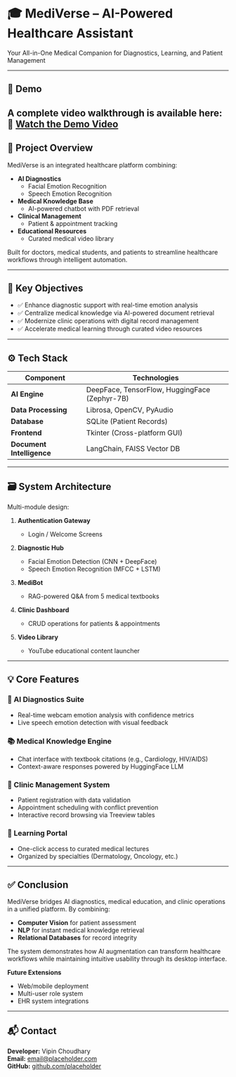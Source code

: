 # 🎓 MediVerse – AI-Powered Healthcare Assistant

Your All-in-One Medical Companion for Diagnostics, Learning, and Patient Management

---

## 🎥 Demo

A complete video walkthrough is available here:  
🔗 [Watch the Demo Video](https://drive.google.com/drive/folders/1B5kFaRpfCFNJ2ix2IP2RwhphavwPp6td?usp=sharing)
---

## 🧠 Project Overview

MediVerse is an integrated healthcare platform combining:

- **AI Diagnostics**  
  - Facial Emotion Recognition  
  - Speech Emotion Recognition  
- **Medical Knowledge Base**  
  - AI-powered chatbot with PDF retrieval  
- **Clinical Management**  
  - Patient & appointment tracking  
- **Educational Resources**  
  - Curated medical video library  

Built for doctors, medical students, and patients to streamline healthcare workflows through intelligent automation.

---

## 🎯 Key Objectives

- ✅ Enhance diagnostic support with real-time emotion analysis  
- ✅ Centralize medical knowledge via AI-powered document retrieval  
- ✅ Modernize clinic operations with digital record management  
- ✅ Accelerate medical learning through curated video resources  

---

## ⚙️ Tech Stack

| Component           | Technologies                                  |
| ------------------- | --------------------------------------------- |
| **AI Engine**       | DeepFace, TensorFlow, HuggingFace (Zephyr-7B) |
| **Data Processing** | Librosa, OpenCV, PyAudio                      |
| **Database**        | SQLite (Patient Records)                      |
| **Frontend**        | Tkinter (Cross-platform GUI)                  |
| **Document Intelligence** | LangChain, FAISS Vector DB            |

---

## 🗃️ System Architecture

Multi-module design:

1. **Authentication Gateway**  
   - Login / Welcome Screens

2. **Diagnostic Hub**  
   - Facial Emotion Detection (CNN + DeepFace)  
   - Speech Emotion Recognition (MFCC + LSTM)

3. **MediBot**  
   - RAG-powered Q&A from 5 medical textbooks

4. **Clinic Dashboard**  
   - CRUD operations for patients & appointments

5. **Video Library**  
   - YouTube educational content launcher

---

## 💡 Core Features

### 🎯 AI Diagnostics Suite
- Real-time webcam emotion analysis with confidence metrics  
- Live speech emotion detection with visual feedback  

### 📚 Medical Knowledge Engine
- Chat interface with textbook citations (e.g., Cardiology, HIV/AIDS)  
- Context-aware responses powered by HuggingFace LLM  

### 🏥 Clinic Management System
- Patient registration with data validation  
- Appointment scheduling with conflict prevention  
- Interactive record browsing via Treeview tables  

### 🎥 Learning Portal
- One-click access to curated medical lectures  
- Organized by specialties (Dermatology, Oncology, etc.)  

---

## ✅ Conclusion

MediVerse bridges AI diagnostics, medical education, and clinic operations in a unified platform. By combining:

- **Computer Vision** for patient assessment  
- **NLP** for instant medical knowledge retrieval  
- **Relational Databases** for record integrity  

The system demonstrates how AI augmentation can transform healthcare workflows while maintaining intuitive usability through its desktop interface.

**Future Extensions**  
- Web/mobile deployment  
- Multi-user role system  
- EHR system integrations  

---

## 📬 Contact

**Developer:** Vipin Choudhary  
**Email:** email@placeholder.com  
**GitHub:** [github.com/placeholder](https://github.com/placeholder)
